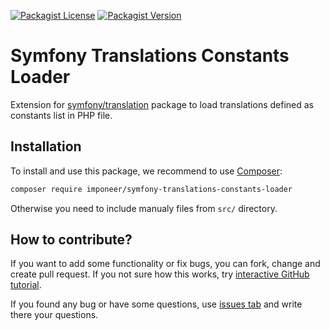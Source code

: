 [![Packagist License](https://img.shields.io/packagist/l/imponeer/symfony-translations-constants-loader)](https://github.com/imponeer/symfony-translations-constants-loader/blob/main/LICENSE) [![Packagist Version](https://img.shields.io/packagist/v/imponeer/symfony-translations-constants-loader)](https://packagist.org/packages/imponeer/symfony-translations-constants-loader)

# Symfony Translations Constants Loader

Extension for [symfony/translation](https://symfony.com/doc/current/translation.html) package to load translations defined as constants list in PHP file.

## Installation

To install and use this package, we recommend to use [Composer](https://getcomposer.org):

```bash
composer require imponeer/symfony-translations-constants-loader
```

Otherwise you need to include manualy files from `src/` directory. 

## How to contribute?

If you want to add some functionality or fix bugs, you can fork, change and create pull request. If you not sure how this works, try [interactive GitHub tutorial](https://skills.github.com).

If you found any bug or have some questions, use [issues tab](https://github.com/imponeer/symfony-translations-constants-loader/issues) and write there your questions.
